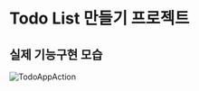# Todo List 만들기 프로젝트

## 실제 기능구현 모습
![TodoAppAction](https://user-images.githubusercontent.com/110325183/207214710-388a7927-72a0-4bd6-b7fa-8de2fd79153d.gif)